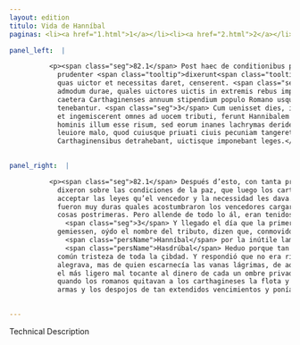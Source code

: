 ```yaml
---
layout: edition
titulo: Vida de Hanníbal
paginas: <li><a href="1.html">1</a></li><li><a href="2.html">2</a></li><li><a href="3.html">3</a></li><li><a href="4.html">4</a></li><li><a href="5.html">5</a></li><li><a href="6.html">6</a></li><li><a href="7.html">7</a></li><li><a href="8.html">8</a></li><li><a href="9.html">9</a></li><li><a href="10.html">10</a></li><li><a href="11.html">11</a></li><li><a href="12.html">12</a></li><li><a href="13.html">13</a></li><li><a href="14.html">14</a></li><li><a href="15.html">15</a></li><li><a href="16.html">16</a></li><li><a href="17.html">17</a></li><li><a href="18.html">18</a></li><li><a href="19.html">19</a></li><li><a href="20.html">20</a></li><li><a href="21.html">21</a></li><li><a href="22.html">22</a></li><li><a href="23.html">23</a></li><li><a href="24.html">24</a></li><li><a href="25.html">25</a></li><li><a href="26.html">26</a></li><li><a href="27.html">27</a></li><li><a href="28.html">28</a></li><li><a href="29.html">29</a></li><li><a href="30.html">30</a></li><li><a href="31.html">31</a></li><li><a href="32.html">32</a></li><li><a href="33.html">33</a></li><li><a href="34.html">34</a></li><li><a href="35.html">35</a></li><li><a href="36.html">36</a></li><li><a href="37.html">37</a></li><li><a href="38.html">38</a></li><li><a href="39.html">39</a></li><li><a href="40.html">40</a></li><li><a href="41.html">41</a></li><li><a href="42.html">42</a></li><li><a href="43.html">43</a></li><li><a href="44.html">44</a></li><li><a href="45.html">45</a></li><li><a href="46.html">46</a></li><li><a href="47.html">47</a></li><li><a href="48.html">48</a></li><li><a href="49.html">49</a></li><li><a href="50.html">50</a></li><li><a href="51.html">51</a></li><li><a href="52.html">52</a></li><li><a href="53.html">53</a></li><li><a href="54.html">54</a></li><li><a href="55.html">55</a></li><li><a href="56.html">56</a></li><li><a href="57.html">57</a></li><li><a href="58.html">58</a></li><li><a href="59.html">59</a></li><li><a href="60.html">60</a></li><li><a href="61.html">61</a></li><li><a href="62.html">62</a></li><li><a href="63.html">63</a></li><li><a href="64.html">64</a></li><li><a href="65.html">65</a></li><li><a href="66.html">66</a></li><li><a href="67.html">67</a></li><li><a href="68.html">68</a></li><li><a href="69.html">69</a></li><li><a href="70.html">70</a></li><li><a href="71.html">71</a></li><li><a href="72.html">72</a></li><li><a href="73.html">73</a></li><li><a href="74.html">74</a></li><li><a href="75.html">75</a></li><li><a href="76.html">76</a></li><li><a href="77.html">77</a></li><li><a href="78.html">78</a></li><li><a href="79.html">79</a></li><li><a href="80.html">80</a></li><li><a href="81.html">81</a></li><li><a href="82.html">82</a></li><li><a href="83.html">83</a></li><li><a href="84.html">84</a></li><li><a href="85.html">85</a></li><li><a href="86.html">86</a></li><li><a href="87.html">87</a></li><li><a href="88.html">88</a></li><li><a href="89.html">89</a></li><li><a href="90.html">90</a></li><li><a href="91.html">91</a></li><li><a href="92.html">92</a></li><li><a href="93.html">93</a></li><li><a href="94.html">94</a></li><li><a href="95.html">95</a></li><li><a href="96.html">96</a></li>

panel_left:  |

          <p><span class="seg">82.1</span> Post haec de conditionibus pacis ita
            prudenter <span class="tooltip">dixerunt<span class="tooltiptext">disseruit #E #F #N #P #R #S #U #W #r #s diseruit #M </span></span>, ut extemplo Carthaginenses tanti uiri auctoritate commoti accipiendas eas leges,
            quas uictor et necessitas daret, censerent. <span class="seg">2</span> Fuerunt autem conditiones
            admodum durae, quales uictores uictis in extremis rebus imponere consueuere. Sed praeter
            caetera Carthaginenses annuum stipendium populo Romano usque ad certum tempus soluere
            tenebantur. <span class="seg">3</span> Cum uenisset dies, in quo prima pensio conferenda Romanis erat,
            et ingemiscerent omnes ad uocem tributi, ferunt Hannibalem commotum <span class="tooltip">inutili<span class="tooltiptext">in humili #U </span></span> lamentatione Poenorum risum effudisse, <span class="seg">4</span> et increpitum ab <span class="tooltip">Hasdrubale Heduo, quod in communi<span class="tooltiptext">Hasdrubale Heduo, quod in commune #r #s Hanibale beduoque in comune #U </span></span> totius ciuitatis maesticia tam effuse laetaretur, respondisse non laetantis
            hominis illum esse risum, sed eorum inanes lachrymas deridentis, quae eo tempore in
            leuiore malo, quod cuiusque priuati ciuis pecuniam tangeret, potius <span class="tooltip">manarent<span class="tooltiptext">manaret #U manaret #M #r #s </span></span>, quam antea cum Romani classes arma et amplissimarum uictoriarum spolia
            Carthaginensibus detrahebant, uictisque imponebant leges.</p>
        

panel_right:  |

          <p><span class="seg">82.1</span> Después d’esto, con tanta prudencia
            dixeron sobre las condiciones de la paz, que luego los carthagineses, conmovidos por auctoridad de tan grand varón, determinaron
            acceptar las leyes qu’el vencedor y la necessidad les dava. <span class="seg">2</span> Las condiciones
            fueron muy duras quales acostumbraron los vencedores cargar sobre los vencidos en las
            cosas postrimeras. Pero allende de todo lo ál, eran tenidos los carthagineses fasta çierto tiempo pagar tributo cada un año a los romanos.
              <span class="seg">3</span> Y llegado el día que la primera paga se devía fazer a los romanos y todos
            gemiessen, oýdo el nombre del tributo, dizen que, conmovido
              <span class="persName">Hanníbal</span> por la inútile lamentación de los carthagineses, començó reýrse, <span class="seg">4</span> y increpole
              <span class="persName">Hasdrúbal</span> Heduo porque tan de manifiesto se mostrava alegre de la
            común tristeza de toda la çibdad. Y respondió que no era risa aquella de ombre que se
            alegrava, mas de quien escarnecía las vanas lágrimas, de aquellos que en aquel tiempo en
            el más ligero mal tocante al dinero de cada un ombre privado, manavan más que antes
            quando los romanos quitavan a los carthagineses la flota y las
            armas y los despojos de tan extendidos vencimientos y ponían leyes a los vencidos.</p>
        

---
```


Technical Description 